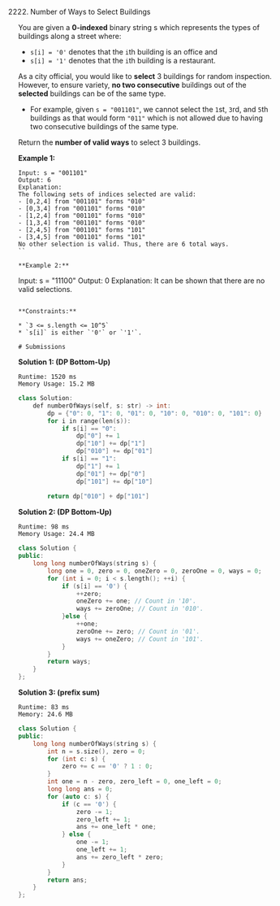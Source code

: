 2222. Number of Ways to Select Buildings

You are given a **0-indexed** binary string s which represents the types of buildings along a street where:

* `s[i] = '0'` denotes that the `i`th building is an office and
* `s[i] = '1'` denotes that the `i`th building is a restaurant.

As a city official, you would like to **select** 3 buildings for random inspection. However, to ensure variety, **no two consecutive** buildings out of the **selected** buildings can be of the same type.

* For example, given `s = "001101"`, we cannot select the `1`st, `3`rd, and `5`th buildings as that would form `"011"` which is not allowed due to having two consecutive buildings of the same type.

Return the **number of valid ways** to select 3 buildings.

 

**Example 1:**
```
Input: s = "001101"
Output: 6
Explanation: 
The following sets of indices selected are valid:
- [0,2,4] from "001101" forms "010"
- [0,3,4] from "001101" forms "010"
- [1,2,4] from "001101" forms "010"
- [1,3,4] from "001101" forms "010"
- [2,4,5] from "001101" forms "101"
- [3,4,5] from "001101" forms "101"
No other selection is valid. Thus, there are 6 total ways.
``

**Example 2:**
```
Input: s = "11100"
Output: 0
Explanation: It can be shown that there are no valid selections.
```

**Constraints:**

* `3 <= s.length <= 10^5`
* `s[i]` is either `'0'` or `'1'`.

# Submissions
```
**Solution 1: (DP Bottom-Up)**
```
Runtime: 1520 ms
Memory Usage: 15.2 MB
```
```c++
class Solution:
    def numberOfWays(self, s: str) -> int:
        dp = {"0": 0, "1": 0, "01": 0, "10": 0, "010": 0, "101": 0}
        for i in range(len(s)):
            if s[i] == "0":
                dp["0"] += 1
                dp["10"] += dp["1"]
                dp["010"] += dp["01"]
            if s[i] == "1":
                dp["1"] += 1
                dp["01"] += dp["0"]
                dp["101"] += dp["10"]
                
        return dp["010"] + dp["101"]
```

**Solution 2: (DP Bottom-Up)**
```
Runtime: 98 ms
Memory Usage: 24.4 MB
```
```c++
class Solution {
public:
    long long numberOfWays(string s) {
        long one = 0, zero = 0, oneZero = 0, zeroOne = 0, ways = 0;
        for (int i = 0; i < s.length(); ++i) {
            if (s[i] == '0') {
                ++zero;
                oneZero += one; // Count in '10'.
                ways += zeroOne; // Count in '010'.
            }else {
                ++one;
                zeroOne += zero; // Count in '01'.
                ways += oneZero; // Count in '101'.
            }
        }
        return ways;
    }
};
```

**Solution 3: (prefix sum)**
```
Runtime: 83 ms
Memory: 24.6 MB
```
```c++
class Solution {
public:
    long long numberOfWays(string s) {
        int n = s.size(), zero = 0;
        for (int c: s) {
            zero += c == '0' ? 1 : 0;
        }
        int one = n - zero, zero_left = 0, one_left = 0;
        long long ans = 0;
        for (auto c: s) {
            if (c == '0') {
                zero -= 1;
                zero_left += 1;
                ans += one_left * one;
            } else {
                one -= 1;
                one_left += 1;
                ans += zero_left * zero;
            }
        }
        return ans;
    }
};
```
